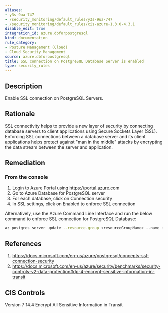 ```yaml
---
aliases:
- y3s-9ua-747
- /security_monitoring/default_rules/y3s-9ua-747
- /security_monitoring/default_rules/cis-azure-1.3.0-4.3.1
disable_edit: true
integration_id: azure.dbforpostgresql
kind: documentation
rule_category:
- Posture Management (Cloud)
- Cloud Security Management
source: azure.dbforpostgresql
title: SSL connection on PostgreSQL Database Server is enabled
type: security_rules
---
```


## Description

Enable SSL connection on PostgreSQL Servers.

## Rationale

SSL connectivity helps to provide a new layer of security by connecting database servers to client applications using Secure Sockets Layer (SSL). Enforcing SSL connections between a database server and its client applications helps protect against "man in the middle" attacks by encrypting the data stream between the server and application.

## Remediation

### From the console
1. Login to Azure Portal using https://portal.azure.com
2. Go to Azure Database for PostgreSQL server
3. For each database, click on Connection security
4. In SSL settings, click on Enabled to enforce SSL connection 

Alternatively, use the Azure Command Line Interface and run the below command to enforce SSL connection for PostgreSQL Database:

  ```bash
  az postgres server update --resource-group <resourceGroupName> --name <serverName> --ssl-enforcement Enabled
  ```

## References

1. https://docs.microsoft.com/en-us/azure/postgresql/concepts-ssl-connection-security
2. https://docs.microsoft.com/en-us/azure/security/benchmarks/security-controls-v2-data-protection#dp-4-encrypt-sensitive-information-in-transit

## CIS Controls

Version 7 14.4 Encrypt All Sensitive Information in Transit
